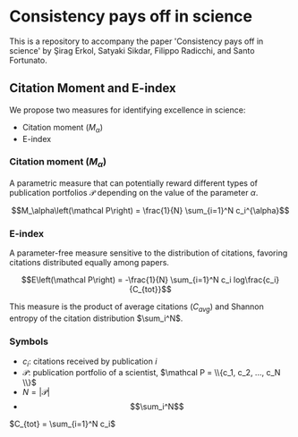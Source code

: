 # Consistency pays off in science

This is a repository to accompany the paper 'Consistency pays off in science' by Şirag Erkol, Satyaki Sikdar, Filippo Radicchi, and Santo Fortunato.


## Citation Moment and E-index

We propose two measures for identifying excellence in science:
- Citation moment $\left(M_\alpha\right)$
- E-index


### Citation moment $\left(M_\alpha\right)$

A parametric measure that can potentially reward different types of publication portfolios $\mathcal P$ depending on the value of the parameter $\alpha$.

$$M_\alpha\left(\mathcal P\right) = \frac{1}{N} \sum_{i=1}^N c_i^{\alpha}$$


### E-index

A parameter-free measure sensitive to the distribution of citations, favoring citations distributed equally among papers.

$$E\left(\mathcal P\right) = -\frac{1}{N} \sum_{i=1}^N c_i log\frac{c_i}{C_{tot}}$$

This measure is the product of average citations $\left(C_{avg}\right)$ and Shannon entropy of the citation distribution $\sum_i^N$.


### Symbols

- $c_i$: citations received by publication $i$
- $\mathcal P$: publication portfolio of a scientist, $\mathcal P = \\{c_1, c_2, ..., c_N \\}$
- $N = |\mathcal P|$
- $$\sum_i^N$$


$C_{tot} = \sum_{i=1}^N c_i$

